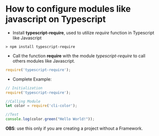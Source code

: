 # How to configure modules like javascript on Typescript

* Install **typescript-require**, used to utilize _require_ function in Typescript like Javascript

```shell
> npm install typescript-require
```
* Call the function **require** with the module _typescript-require_ to call others modules like Javascript.

```typescript
require('typescript-require');
```

* Complete Example:

```typescript
// Initialization
require('typescript-require');

//Calling Module
let color = require('cli-color');

//Test
console.log(color.green("Hello World!"));
```

**OBS**: use this only if you are creating a project without a Framework.